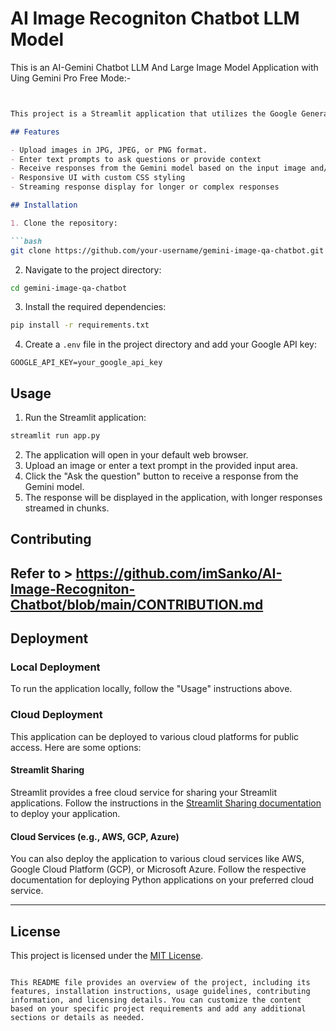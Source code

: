 # AI Image Recogniton Chatbot LLM Model
This is an AI-Gemini Chatbot LLM And Large Image Model Application with  Uing Gemini Pro Free Mode:-

```markdown


This project is a Streamlit application that utilizes the Google Generative AI Gemini model to answer questions based on an input image or text. The application provides a user-friendly interface for uploading images, entering text prompts, and receiving responses from the Gemini model.

## Features

- Upload images in JPG, JPEG, or PNG format.
- Enter text prompts to ask questions or provide context
- Receive responses from the Gemini model based on the input image and/or text
- Responsive UI with custom CSS styling
- Streaming response display for longer or complex responses

## Installation

1. Clone the repository:

```bash
git clone https://github.com/your-username/gemini-image-qa-chatbot.git
```

2. Navigate to the project directory:

```bash
cd gemini-image-qa-chatbot
```

3. Install the required dependencies:

```bash
pip install -r requirements.txt
```

4. Create a `.env` file in the project directory and add your Google API key:

```
GOOGLE_API_KEY=your_google_api_key
```

## Usage

1. Run the Streamlit application:

```bash
streamlit run app.py
```

2. The application will open in your default web browser.
3. Upload an image or enter a text prompt in the provided input area.
4. Click the "Ask the question" button to receive a response from the Gemini model.
5. The response will be displayed in the application, with longer responses streamed in chunks.

## Contributing
Refer to > https://github.com/imSanko/AI-Image-Recogniton-Chatbot/blob/main/CONTRIBUTION.md
---

## Deployment

### Local Deployment

To run the application locally, follow the "Usage" instructions above.

### Cloud Deployment

This application can be deployed to various cloud platforms for public access. Here are some options:

#### Streamlit Sharing

Streamlit provides a free cloud service for sharing your Streamlit applications. Follow the instructions in the [Streamlit Sharing documentation](https://docs.streamlit.io/en/latest/deploy_streamlit_app.html#deploy-to-streamlit-sharing) to deploy your application.

#### Cloud Services (e.g., AWS, GCP, Azure)

You can also deploy the application to various cloud services like AWS, Google Cloud Platform (GCP), or Microsoft Azure. Follow the respective documentation for deploying Python applications on your preferred cloud service.

---
## License

This project is licensed under the [MIT License](LICENSE).
```

This README file provides an overview of the project, including its features, installation instructions, usage guidelines, contributing information, and licensing details. You can customize the content based on your specific project requirements and add any additional sections or details as needed.
